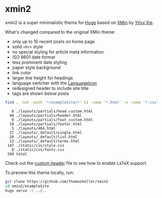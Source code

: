 # xmin2

xmin2 is a super minimalistic theme for [Hugo](https://gohugo.io/)
based on [XMin](https://github.com/yihui/hugo-xmin)
by [Yihui Xie](https://yihui.org/).

What's changed compared to the original XMin theme:

- only up to 10 recent posts on home page
- solid `<hr>` style
- no special styling for article meta information
- ISO 8601 date format
- less prominent date styling
- paper style background
- link color
- larger line height for headings
- language switcher with the [LanguageIcon](https://www.languageicon.org)
- redesigned header to include site title
- tags are shown below posts

```bash
find . -not -path '*/exampleSite/*' \( -name '*.html' -o -name '*.css' \) | xargs wc -l
```

```
   0 ./layouts/partials/head_custom.html
  40 ./layouts/partials/header.html
   0 ./layouts/partials/foot_custom.html
  10 ./layouts/partials/footer.html
   5 ./layouts/404.html
  17 ./layouts/_default/single.html
  20 ./layouts/_default/list.html
  13 ./layouts/_default/terms.html
 147 ./static/css/style.css
   8 ./static/css/fonts.css
 260 total
```

Check out the
[custom header](https://github.com/thomasheller/xmin2/blob/master/exampleSite/layouts/partials/head_custom.html)
file to see how to enable LaTeX support.

To preview this theme locally, run:

```bash
git clone https://github.com/thomasheller/xmin2
cd xmin2/exampleSite
hugo serve -t ../..
```

